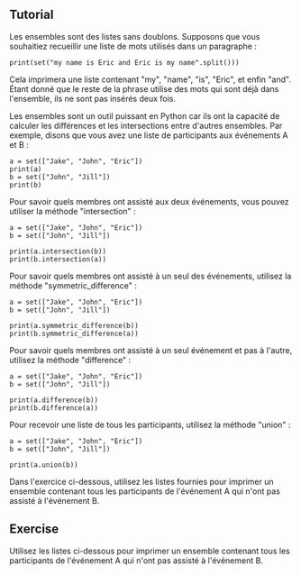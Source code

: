 Tutorial
--------

Les ensembles sont des listes sans doublons. Supposons que vous souhaitiez recueillir une liste de mots utilisés dans un paragraphe :

    print(set("my name is Eric and Eric is my name".split()))

Cela imprimera une liste contenant "my", "name", "is", "Eric", et enfin "and". Étant donné que le reste de la phrase utilise des mots qui sont déjà dans l'ensemble, ils ne sont pas insérés deux fois.

Les ensembles sont un outil puissant en Python car ils ont la capacité de calculer les différences et les intersections entre d'autres ensembles. Par exemple, disons que vous avez une liste de participants aux événements A et B :

    a = set(["Jake", "John", "Eric"])
    print(a)
    b = set(["John", "Jill"])
    print(b)

Pour savoir quels membres ont assisté aux deux événements, vous pouvez utiliser la méthode "intersection" :

    a = set(["Jake", "John", "Eric"])
    b = set(["John", "Jill"])
    
    print(a.intersection(b))
    print(b.intersection(a))

Pour savoir quels membres ont assisté à un seul des événements, utilisez la méthode "symmetric_difference" :

    a = set(["Jake", "John", "Eric"])
    b = set(["John", "Jill"])
    
    print(a.symmetric_difference(b))
    print(b.symmetric_difference(a))

Pour savoir quels membres ont assisté à un seul événement et pas à l'autre, utilisez la méthode "difference" :

    a = set(["Jake", "John", "Eric"])
    b = set(["John", "Jill"])
    
    print(a.difference(b))
    print(b.difference(a))

Pour recevoir une liste de tous les participants, utilisez la méthode "union" :

    a = set(["Jake", "John", "Eric"])
    b = set(["John", "Jill"])
    
    print(a.union(b))

Dans l'exercice ci-dessous, utilisez les listes fournies pour imprimer un ensemble contenant tous les participants de l'événement A qui n'ont pas assisté à l'événement B.

Exercise
--------

Utilisez les listes ci-dessous pour imprimer un ensemble contenant tous les participants de l'événement A qui n'ont pas assisté à l'événement B.